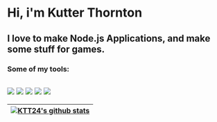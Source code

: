 # Hi, i'm Kutter Thornton
I love to make Node.js Applications, and make some stuff for games.
---
### Some of my tools:
![](https://img.shields.io/badge/-MacOS-informational?style=for-the-badge&logo=apple&logoColor=white&color=484b59) 
![](https://img.shields.io/badge/-VSCode-informational?style=for-the-badge&logo=visual-studio-code&logoColor=white&color=484b59)
![](https://img.shields.io/badge/-Github-informational?style=for-the-badge&logo=github&logoColor=white&color=484b59)
![](https://img.shields.io/badge/-Gitpod-informational?style=for-the-badge&logo=gitpod&logoColor=white&color=484b59)
![](https://img.shields.io/badge/-Gitpod-informational?style=for-the-badge&logo=gitpod&logoColor=white&color=484b59)
---
|[![KTT24's github stats](https://github-readme-stats.vercel.app/api?username=KTT24&icon_color=484b59&title_color=484b59&hide_border=true&show_icons=true)](https://github.com/KTT24/github-readme-stats)|
|---|
